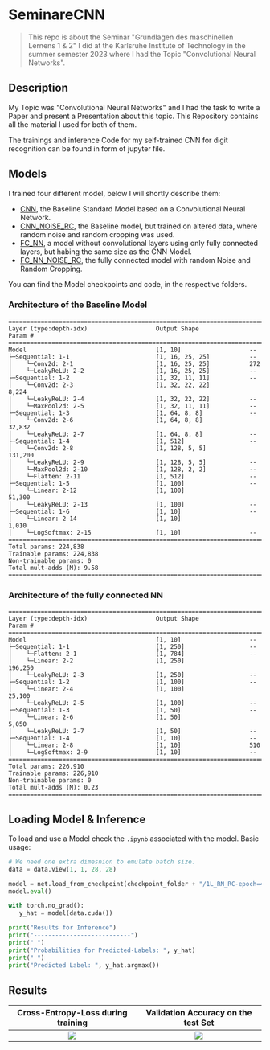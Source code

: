 # SeminareCNN
> This repo is about the Seminar "Grundlagen des maschinellen Lernens 1 & 2" I did at the Karlsruhe Institute of Technology in the summer semester 2023 where I had the Topic "Convolutional Neural Networks".

## Description

My Topic was "Convolutional Neural Networks" and I had the task to write a Paper and present a Presentation about this topic.
This Repository contains all the material I used for both of them.

The trainings and inference Code for my self-trained CNN for digit recognition can be found in form of jupyter file.

## Models

I trained four different model, below I will shortly describe them:
- [CNN](CNN), the Baseline Standard Model based on a Convolutional Neural Network.
- [CNN_NOISE_RC](CNN_NOISE_RC), the Baseline model, but trained on altered data, where random noise and random cropping was used.
- [FC_NN](CNN_NOISE_RC), a model without convolutional layers using only fully connected layers, but habing the same size as the CNN Model.
- [FC_NN_NOISE_RC](CNN_NOISE_RC), the fully connected model with random Noise and Random Cropping.

You can find the Model checkpoints and code, in the respective folders.

### Architecture of the Baseline Model

```
==========================================================================================
Layer (type:depth-idx)                   Output Shape              Param #
==========================================================================================
Model                                    [1, 10]                   --
├─Sequential: 1-1                        [1, 16, 25, 25]           --
│    └─Conv2d: 2-1                       [1, 16, 25, 25]           272
│    └─LeakyReLU: 2-2                    [1, 16, 25, 25]           --
├─Sequential: 1-2                        [1, 32, 11, 11]           --
│    └─Conv2d: 2-3                       [1, 32, 22, 22]           8,224
│    └─LeakyReLU: 2-4                    [1, 32, 22, 22]           --
│    └─MaxPool2d: 2-5                    [1, 32, 11, 11]           --
├─Sequential: 1-3                        [1, 64, 8, 8]             --
│    └─Conv2d: 2-6                       [1, 64, 8, 8]             32,832
│    └─LeakyReLU: 2-7                    [1, 64, 8, 8]             --
├─Sequential: 1-4                        [1, 512]                  --
│    └─Conv2d: 2-8                       [1, 128, 5, 5]            131,200
│    └─LeakyReLU: 2-9                    [1, 128, 5, 5]            --
│    └─MaxPool2d: 2-10                   [1, 128, 2, 2]            --
│    └─Flatten: 2-11                     [1, 512]                  --
├─Sequential: 1-5                        [1, 100]                  --
│    └─Linear: 2-12                      [1, 100]                  51,300
│    └─LeakyReLU: 2-13                   [1, 100]                  --
├─Sequential: 1-6                        [1, 10]                   --
│    └─Linear: 2-14                      [1, 10]                   1,010
│    └─LogSoftmax: 2-15                  [1, 10]                   --
==========================================================================================
Total params: 224,838
Trainable params: 224,838
Non-trainable params: 0
Total mult-adds (M): 9.58
==========================================================================================
````

### Architecture of the fully connected NN

```
==========================================================================================
Layer (type:depth-idx)                   Output Shape              Param #
==========================================================================================
Model                                    [1, 10]                   --
├─Sequential: 1-1                        [1, 250]                  --
│    └─Flatten: 2-1                      [1, 784]                  --
│    └─Linear: 2-2                       [1, 250]                  196,250
│    └─LeakyReLU: 2-3                    [1, 250]                  --
├─Sequential: 1-2                        [1, 100]                  --
│    └─Linear: 2-4                       [1, 100]                  25,100
│    └─LeakyReLU: 2-5                    [1, 100]                  --
├─Sequential: 1-3                        [1, 50]                   --
│    └─Linear: 2-6                       [1, 50]                   5,050
│    └─LeakyReLU: 2-7                    [1, 50]                   --
├─Sequential: 1-4                        [1, 10]                   --
│    └─Linear: 2-8                       [1, 10]                   510
│    └─LogSoftmax: 2-9                   [1, 10]                   --
==========================================================================================
Total params: 226,910
Trainable params: 226,910
Non-trainable params: 0
Total mult-adds (M): 0.23
==========================================================================================
```

## Loading Model & Inference

To load and use a Model check the `.ipynb` associated with the model.
Basic usage:  

```python
# We need one extra dimesnion to emulate batch size.
data = data.view(1, 1, 28, 28)

model = net.load_from_checkpoint(checkpoint_folder + "/1L_RN_RC-epoch=4.ckpt")
model.eval()

with torch.no_grad():
   y_hat = model(data.cuda())

print("Results for Inference")
print("---------------------------")
print(" ")
print("Probabilities for Predicted-Labels: ", y_hat)
print(" ")
print("Predicted Label: ", y_hat.argmax())
````

## Results

Cross-Entropy-Loss during training        |  Validation Accuracy on the test Set
:-------------------------:|:---------------------------------------------------:
![](Results/train_loss_result_data.png)  |  ![](Results/val_loss_result_data.png)

